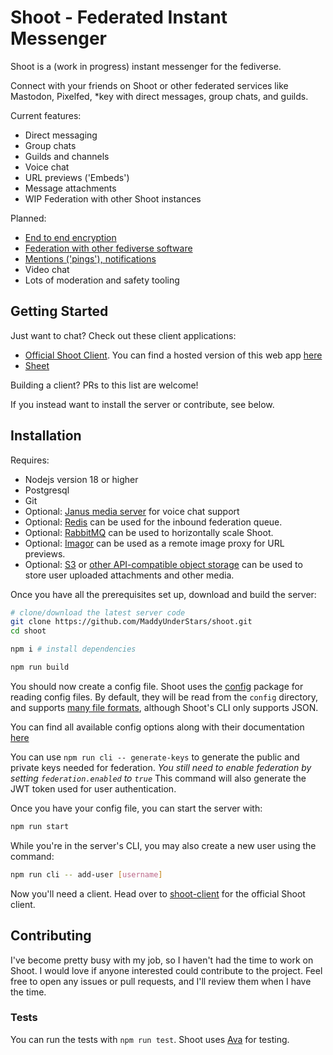 # Shoot - Federated Instant Messenger

Shoot is a (work in progress) instant messenger for the fediverse.

Connect with your friends on Shoot or other federated services like Mastodon, Pixelfed, \*key with
direct messages, group chats, and guilds.

Current features:

-   Direct messaging
-   Group chats
-   Guilds and channels
-   Voice chat
-	URL previews ('Embeds')
-	Message attachments
-	WIP Federation with other Shoot instances

Planned:

- [End to end encryption](https://github.com/MaddyUnderStars/shoot/issues/55)
- [Federation with other fediverse software](https://github.com/MaddyUnderStars/shoot/issues/67)
- [Mentions ('pings'), notifications](https://github.com/MaddyUnderStars/shoot/issues/62)
- Video chat
- Lots of moderation and safety tooling

## Getting Started

Just want to chat? Check out these client applications:
- [Official Shoot Client](https://github.com/MaddyUnderStars/shoot-client). You can find a hosted version of this web app [here](https://understars.dev/shoot-client)
- [Sheet](https://github.com/TheEntropyShard/Sheet)

Building a client? PRs to this list are welcome!

If you instead want to install the server or contribute, see below.

## Installation

Requires:
- Nodejs version 18 or higher
- Postgresql
- Git
- Optional: [Janus media server](https://janus.conf.meetecho.com/) for voice chat support
- Optional: [Redis](https://redis.io/) can be used for the inbound federation queue.
- Optional: [RabbitMQ](https://www.rabbitmq.com/) can be used to horizontally scale Shoot.
- Optional: [Imagor](https://github.com/cshum/imagor) can be used as a remote image proxy for URL previews.
- Optional: [S3](https://aws.amazon.com/s3/) or [other API-compatible object storage](https://github.com/minio/minio) can be used to store user uploaded attachments and other media.

Once you have all the prerequisites set up, download and build the server:

```sh
# clone/download the latest server code
git clone https://github.com/MaddyUnderStars/shoot.git
cd shoot

npm i # install dependencies

npm run build
```

You should now create a config file.
Shoot uses the [config](https://www.npmjs.com/package/config) package for reading config files. By default, they will be read from the `config` directory, and supports [many file formats](https://github.com/node-config/node-config/wiki/Configuration-Files#file-formats), although Shoot's CLI only supports JSON.

You can find all available config options along with their documentation [here](https://github.com/MaddyUnderStars/shoot/blob/main/src/util/config.ts)

You can use `npm run cli -- generate-keys` to generate the public and private keys needed for federation. *You still need to enable federation by setting `federation.enabled` to `true`*
This command will also generate the JWT token used for user authentication.

Once you have your config file, you can start the server with:
```sh
npm run start
```

While you're in the server's CLI, you may also create a new user using the command:
```sh
npm run cli -- add-user [username]
```

Now you'll need a client. Head over to [shoot-client](https://github.com/MaddyUnderStars/shoot-client) for the official Shoot client.

## Contributing

I've become pretty busy with my job, so I haven't had the time to work on Shoot.
I would love if anyone interested could contribute to the project.
Feel free to open any issues or pull requests, and I'll review them when I have the time.

### Tests

You can run the tests with `npm run test`.
Shoot uses [Ava](https://github.com/avajs/ava) for testing.
